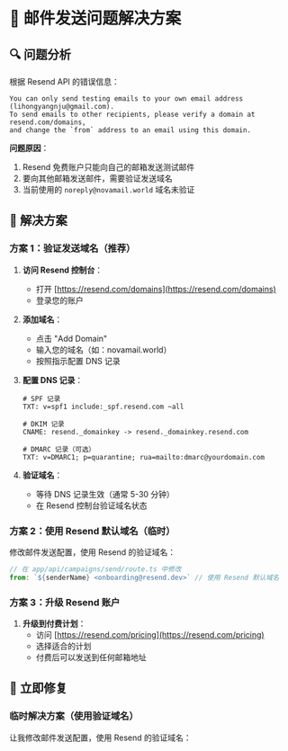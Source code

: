 # 📧 邮件发送问题解决方案

## 🔍 问题分析

根据 Resend API 的错误信息：
```
You can only send testing emails to your own email address (lihongyangnju@gmail.com). 
To send emails to other recipients, please verify a domain at resend.com/domains, 
and change the `from` address to an email using this domain.
```

**问题原因**：
1. Resend 免费账户只能向自己的邮箱发送测试邮件
2. 要向其他邮箱发送邮件，需要验证发送域名
3. 当前使用的 `noreply@novamail.world` 域名未验证

## 🚀 解决方案

### 方案 1：验证发送域名（推荐）

1. **访问 Resend 控制台**：
   - 打开 [https://resend.com/domains](https://resend.com/domains)
   - 登录您的账户

2. **添加域名**：
   - 点击 "Add Domain"
   - 输入您的域名（如：novamail.world）
   - 按照指示配置 DNS 记录

3. **配置 DNS 记录**：
   ```
   # SPF 记录
   TXT: v=spf1 include:_spf.resend.com ~all
   
   # DKIM 记录
   CNAME: resend._domainkey -> resend._domainkey.resend.com
   
   # DMARC 记录（可选）
   TXT: v=DMARC1; p=quarantine; rua=mailto:dmarc@yourdomain.com
   ```

4. **验证域名**：
   - 等待 DNS 记录生效（通常 5-30 分钟）
   - 在 Resend 控制台验证域名状态

### 方案 2：使用 Resend 默认域名（临时）

修改邮件发送配置，使用 Resend 的验证域名：

```javascript
// 在 app/api/campaigns/send/route.ts 中修改
from: `${senderName} <onboarding@resend.dev>` // 使用 Resend 默认域名
```

### 方案 3：升级 Resend 账户

1. **升级到付费计划**：
   - 访问 [https://resend.com/pricing](https://resend.com/pricing)
   - 选择适合的计划
   - 付费后可以发送到任何邮箱地址

## 🔧 立即修复

### 临时解决方案（使用验证域名）

让我修改邮件发送配置，使用 Resend 的验证域名：
